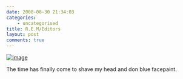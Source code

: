 ```yaml
---
date: 2008-08-30 21:34:03
categories:
    - uncategorised
title: R.E.M/Editors
layout: post
comments: true
---
```

[![image](http://lh3.ggpht.com/nbrightside/SLlZ6uS3PDI/AAAAAAAAAug/AhldX3gsGv4/s144/Scan10017.JPG)](http://picasaweb.google.com/nbrightside/Blog/photo#5240318506816715826)

The time has finally come to shave my head and don blue facepaint.
